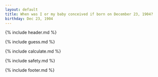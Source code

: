 ```yaml
---
layout: default
title: When was I or my baby conceived if born on December 23, 1904?
birthday: Dec 23, 1904
---
```


{% include header.md %}

{% include guess.md %}

{% include calculate.md %}

{% include safety.md %}

{% include footer.md %}



